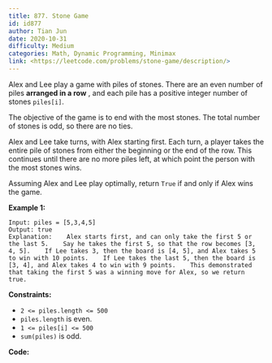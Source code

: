 ```yaml
---
title: 877. Stone Game
id: id877
author: Tian Jun
date: 2020-10-31
difficulty: Medium
categories: Math, Dynamic Programming, Minimax
link: <https://leetcode.com/problems/stone-game/description/>
---
```


Alex and Lee play a game with piles of stones.  There are an even number of
piles **arranged in a row** , and each pile has a positive integer number of
stones `piles[i]`.

The objective of the game is to end with the most stones.  The total number of
stones is odd, so there are no ties.

Alex and Lee take turns, with Alex starting first.  Each turn, a player takes
the entire pile of stones from either the beginning or the end of the row.
This continues until there are no more piles left, at which point the person
with the most stones wins.

Assuming Alex and Lee play optimally, return `True` if and only if Alex wins
the game.



**Example 1:**
            
	Input: piles = [5,3,4,5]    
	Output: true    
	Explanation:    Alex starts first, and can only take the first 5 or the last 5.    Say he takes the first 5, so that the row becomes [3, 4, 5].    If Lee takes 3, then the board is [4, 5], and Alex takes 5 to win with 10 points.    If Lee takes the last 5, then the board is [3, 4], and Alex takes 4 to win with 9 points.    This demonstrated that taking the first 5 was a winning move for Alex, so we return true.    



**Constraints:**

  * `2 <= piles.length <= 500`
  * `piles.length` is even.
  * `1 <= piles[i] <= 500`
  * `sum(piles)` is odd.


**Code:**
